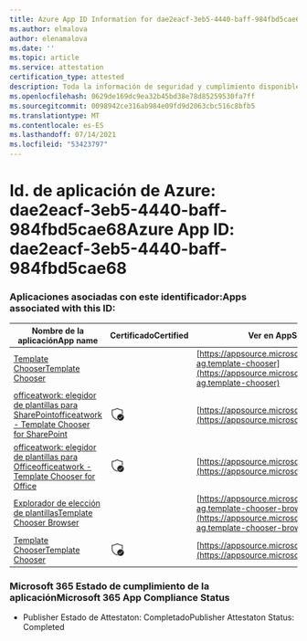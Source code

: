 ```yaml
---
title: Azure App ID Information for dae2eacf-3eb5-4440-baff-984fbd5cae68
ms.author: elmalova
author: elenamalova
ms.date: ''
ms.topic: article
ms.service: attestation
certification_type: attested
description: Toda la información de seguridad y cumplimiento disponible para dae2eacf-3eb5-4440-baff-984fbd5cae68.
ms.openlocfilehash: 0629de169dc9ea32b45bd38e78d85259530fa7ff
ms.sourcegitcommit: 0098942ce316ab984e09fd9d2063cbc516c8bfb5
ms.translationtype: MT
ms.contentlocale: es-ES
ms.lasthandoff: 07/14/2021
ms.locfileid: "53423797"
---
```

# <a name="azure-app-id-dae2eacf-3eb5-4440-baff-984fbd5cae68"></a><span data-ttu-id="be2e5-103">Id. de aplicación de Azure: dae2eacf-3eb5-4440-baff-984fbd5cae68</span><span class="sxs-lookup"><span data-stu-id="be2e5-103">Azure App ID: dae2eacf-3eb5-4440-baff-984fbd5cae68</span></span>


### <a name="apps-associated-with-this-id"></a><span data-ttu-id="be2e5-104">Aplicaciones asociadas con este identificador:</span><span class="sxs-lookup"><span data-stu-id="be2e5-104">Apps associated with this ID:</span></span>
| <span data-ttu-id="be2e5-105">**Nombre de la aplicación**</span><span class="sxs-lookup"><span data-stu-id="be2e5-105">**App name**</span></span> | <span data-ttu-id="be2e5-106">**Certificado**</span><span class="sxs-lookup"><span data-stu-id="be2e5-106">**Certified**</span></span> | <span data-ttu-id="be2e5-107">**Ver en AppSource**</span><span class="sxs-lookup"><span data-stu-id="be2e5-107">**View in AppSource**</span></span> |
|-|-|-|
| [<span data-ttu-id="be2e5-108">Template Chooser</span><span class="sxs-lookup"><span data-stu-id="be2e5-108">Template Chooser</span></span>](https://docs.microsoft.com/en-us/microsoft-365-app-certification/forward/officeatwork-ag.template-chooser) |  | [https://appsource.microsoft.com/product/office/officeatwork-ag.template-chooser](https://appsource.microsoft.com/product/office/officeatwork-ag.template-chooser) |
| [<span data-ttu-id="be2e5-109">officeatwork: elegidor de plantillas para SharePoint</span><span class="sxs-lookup"><span data-stu-id="be2e5-109">officeatwork - Template Chooser for SharePoint</span></span>](https://docs.microsoft.com/en-us/microsoft-365-app-certification/forward/WA200001923) | <img alt="Certified application badge" src="../media/certified-badge.png" height="25" width="25" /> | [https://appsource.microsoft.com/product/office/WA200001923](https://appsource.microsoft.com/product/office/WA200001923) |
| [<span data-ttu-id="be2e5-110">officeatwork: elegidor de plantillas para Office</span><span class="sxs-lookup"><span data-stu-id="be2e5-110">officeatwork - Template Chooser for Office</span></span>](https://docs.microsoft.com/en-us/microsoft-365-app-certification/forward/WA104380050) | <img alt="Certified application badge" src="../media/certified-badge.png" height="25" width="25" /> | [https://appsource.microsoft.com/product/office/WA104380050](https://appsource.microsoft.com/product/office/WA104380050) |
| [<span data-ttu-id="be2e5-111">Explorador de elección de plantillas</span><span class="sxs-lookup"><span data-stu-id="be2e5-111">Template Chooser Browser</span></span>](https://docs.microsoft.com/en-us/microsoft-365-app-certification/forward/officeatwork-ag.template-chooser-browser) |  | [https://appsource.microsoft.com/product/office/officeatwork-ag.template-chooser-browser](https://appsource.microsoft.com/product/office/officeatwork-ag.template-chooser-browser) |
| [<span data-ttu-id="be2e5-112">Template Chooser</span><span class="sxs-lookup"><span data-stu-id="be2e5-112">Template Chooser</span></span>](https://docs.microsoft.com/en-us/microsoft-365-app-certification/forward/WA200000110) | <img alt="Certified application badge" src="../media/certified-badge.png" height="25" width="25" /> | [https://appsource.microsoft.com/product/office/WA200000110](https://appsource.microsoft.com/product/office/WA200000110) |

### <a name="microsoft-365-app-compliance-status"></a><span data-ttu-id="be2e5-113">Microsoft 365 Estado de cumplimiento de la aplicación</span><span class="sxs-lookup"><span data-stu-id="be2e5-113">Microsoft 365 App Compliance Status</span></span>
- <span data-ttu-id="be2e5-114">Publisher Estado de Attestaton: Completado</span><span class="sxs-lookup"><span data-stu-id="be2e5-114">Publisher Attestaton Status: Completed</span></span>
